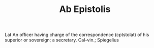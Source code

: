 ---
title: Ab Epistolis
letter: A
permalink: "/definitions/ab-epistolis.html"
body: Lat An officer having charge of the correspondence (cptstolat) of his superior
  or sovereign; a secretary. Cal-vin.; Spiegelius
published_at: '2018-07-07'
layout: post
---